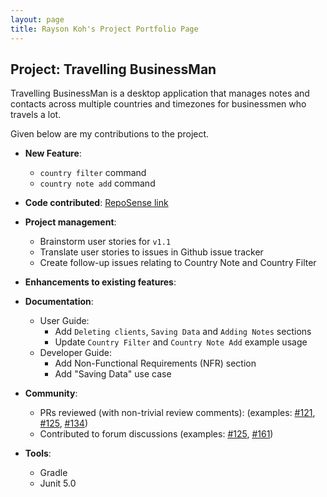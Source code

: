 ```yaml
---
layout: page
title: Rayson Koh's Project Portfolio Page
---
```


## Project: Travelling BusinessMan

Travelling BusinessMan is a desktop application that manages notes and contacts across multiple
countries and timezones for businessmen who travels a lot.

Given below are my contributions to the project.

* **New Feature**:
  * `country filter` command
  * `country note add` command

* **Code contributed**: [RepoSense link](https://nus-cs2103-ay2021s1.github.io/tp-dashboard/#breakdown=true&search=rayson&sort=groupTitle&sortWithin=title&since=2020-08-14&timeframe=commit&mergegroup=&groupSelect=groupByAuthors&checkedFileTypes=docs~functional-code~test-code~other&tabOpen=true&tabType=zoom&zA=raysonkoh&zR=AY2021S1-CS2103T-F11-4%2Ftp%5Bmaster%5D&zACS=168&zS=2020-08-14&zFS=rayson&zU=2020-10-14&zMG=false&zFTF=commit&zFGS=groupByAuthors&zFR=false)

* **Project management**:
  * Brainstorm user stories for `v1.1`
  * Translate user stories to issues in Github issue tracker
  * Create follow-up issues relating to Country Note and Country Filter

* **Enhancements to existing features**:

* **Documentation**:
  * User Guide:
    * Add `Deleting clients`, `Saving Data` and `Adding Notes` sections
    * Update `Country Filter` and `Country Note Add` example usage
  * Developer Guide:
    * Add Non-Functional Requirements (NFR) section
    * Add "Saving Data" use case
* **Community**:
  * PRs reviewed (with non-trivial review comments): (examples: [\#121](https://github.com/AY2021S1-CS2103T-F11-4/tp/pull/121), [\#125](https://github.com/AY2021S1-CS2103T-F11-4/tp/pull/125), [\#134](https://github.com/AY2021S1-CS2103T-F11-4/tp/pull/134))
  * Contributed to forum discussions (examples: [\#125](https://github.com/nus-cs2103-AY2021S1/forum/issues/125), [\#161](https://github.com/nus-cs2103-AY2021S1/forum/issues/161))

* **Tools**:
  * Gradle
  * Junit 5.0
